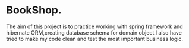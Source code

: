# BookShop.

The aim of this project is to practice working with spring framework and hibernate ORM,creating database schema for domain object.I also have tried to make my code clean and test the most important business logic.
